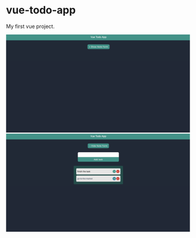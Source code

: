 # vue-todo-app

My first vue project.

<img src='./src/screenshots/ss-1.png' alt='ss' />
<img src='./src/screenshots/ss-2.png' alt='ss' />
